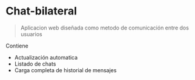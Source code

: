 # Chat-bilateral

>Aplicacion web diseñada como metodo de comunicación entre dos usuarios

Contiene

- Actualización automatica
- Listado de chats
- Carga completa de historial de mensajes
